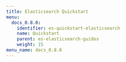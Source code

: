 ```yaml
---
title: Elasticsearch Quickstart
menu:
  docs_0.8.0:
    identifier: es-quickstart-elasticsearch
    name: Quickstart
    parent: es-elasticsearch-guides
    weight: 15
menu_name: docs_0.8.0
---
```

